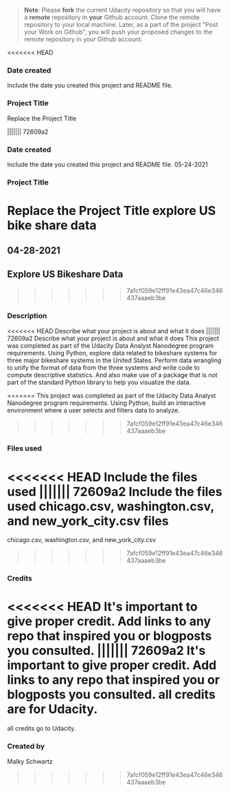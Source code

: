 >**Note**: Please **fork** the current Udacity repository so that you will have a **remote** repository in **your** Github account. Clone the remote repository to your local machine. Later, as a part of the project "Post your Work on Github", you will push your proposed changes to the remote repository in your Github account.

<<<<<<< HEAD
### Date created
Include the date you created this project and README file.

### Project Title
Replace the Project Title

||||||| 72609a2
### Date created
Include the date you created this project and README file.
05-24-2021
### Project Title
Replace the Project Title
explore US bike share data
=======
## 04-28-2021
## Explore US Bikeshare Data
>>>>>>> 7afcf059e12ff91e43ea47c46e346437aaaeb3be
### Description
<<<<<<< HEAD
Describe what your project is about and what it does
||||||| 72609a2
Describe what your project is about and what it does
This project was completed as part of the Udacity Data Analyst Nanodegree program requirements.
Using Python, explore data related to bikeshare systems for three major bikeshare systems in the United States. 
Perform data wrangling to unify the format of data from the three systems and write code to compute descriptive statistics. 
And also make use of a package that is not part of the standard Python library to help you visualize the data.

=======
This project was completed as part of the Udacity Data Analyst Nanodegree program requirements.
Using Python, build an interactive environment where a user selects and filters data to analyze.
>>>>>>> 7afcf059e12ff91e43ea47c46e346437aaaeb3be
### Files used
<<<<<<< HEAD
Include the files used
||||||| 72609a2
Include the files used
chicago.csv, washington.csv, and new_york_city.csv files
=======
chicago.csv, washington.csv, and new_york_city.csv 
>>>>>>> 7afcf059e12ff91e43ea47c46e346437aaaeb3be
### Credits
<<<<<<< HEAD
It's important to give proper credit. Add links to any repo that inspired you or blogposts you consulted.
||||||| 72609a2
It's important to give proper credit. Add links to any repo that inspired you or blogposts you consulted.
all credits are for Udacity.
=======
all credits go to Udacity.
### Created by
Malky Schwartz
>>>>>>> 7afcf059e12ff91e43ea47c46e346437aaaeb3be
